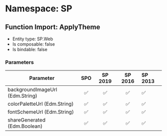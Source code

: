 # Namespace: SP

## Function Import: ApplyTheme

- Entity type: SP.Web
- Is composable: false
- Is bindable: false

### Parameters

Parameter | SPO | SP 2019 | SP 2016 | SP 2013
----------|:---:|:-------:|:-------:|:-------
backgroundImageUrl (Edm.String) | ✅ | ✅ | ✅ | ✅
colorPaletteUrl (Edm.String) | ✅ | ✅ | ✅ | ✅
fontSchemeUrl (Edm.String) | ✅ | ✅ | ✅ | ✅
shareGenerated (Edm.Boolean) | ✅ | ✅ | ✅ | ✅